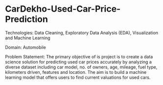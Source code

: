 # CarDekho-Used-Car-Price-Prediction
Technologies: Data Cleaning, Exploratory Data Analysis (EDA), Visualization and Machine Learning

Domain: Automobile

Problem Statement: The primary objective of is project is to create a data science solution for predicting used car prices accurately by analyzing a diverse dataset including car model, no. of owners, age, mileage, fuel type, kilometers driven, features and location. The aim is to build a machine learning model that offers users to find current valuations for used cars.

